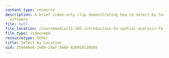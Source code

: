 ```yaml
---
content_type: resource
description: A brief video-only clip demonstrating how to select by location in ArcGIS
  software.
file: null
file_location: /coursemedia/11-205-introduction-to-spatial-analysis-fall-2019/259446e62e862daf5666626910138845_MIT11_205F19_select_by_location.mp4
file_type: video/mp4
resourcetype: Other
title: Select by Location
uid: 259446e6-2e86-2daf-5666-626910138845
---
```

